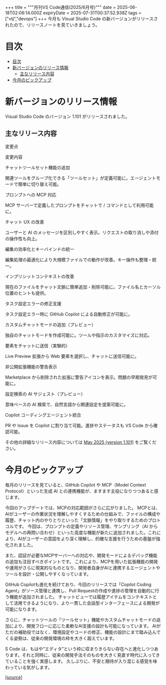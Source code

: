 +++
title = """月刊VS Code通信(2025/6月号)"""
date = 2025-06-18T02:06:14.000Z
expiryDate = 2025-07-31T00:37:52.938Z
tags = ["vtj","devops"]
+++
今月も Visual Studio Code の新バージョンがリリースされたので、リリースノートを見ていきましょう。

目次
==

*   [目次](#目次)
*   [新バージョンのリリース情報](#新バージョンのリリース情報)
    *   [主なリリース内容](#主なリリース内容)
*   [今月のピックアップ](#今月のピックアップ)

新バージョンのリリース情報
=============

Visual Studio Code のバージョン 1.101 がリリースされました。

主なリリース内容
--------

変更点

変更内容

チャットツールセット機能の追加

関連ツールをグループ化できる「ツールセット」が定義可能に。エージェントモードで簡単に切り替え可能。

プロンプトへの MCP 対応

MCP サーバーで定義したプロンプトをチャットで / コマンドとして利用可能に。

チャット UX の改善

ユーザーと AI のメッセージを区別しやすく表示。リクエストの取り消しや添付の操作性も向上。

編集の効率化とキーバインドの統一

編集処理の最適化により大規模ファイルでの動作が改善。キー操作も整理・統一。

インプリシットコンテキストの改善

現在のファイルをチャット文脈に簡単追加・削除可能に。ファイル名とカーソル位置のヒントも提供。

タスク設定エラーの修正支援

タスク設定エラー時に GitHub Copilot による自動修正が可能に。

カスタムチャットモードの追加（プレビュー）

独自のチャットモードを作成可能に。ツールや指示のカスタマイズに対応。

要素をチャットに送信（実験的）

Live Preview 拡張から Web 要素を選択し、チャットに送信可能に。

非公開拡張機能の警告表示

Marketplace から削除された拡張に警告アイコンを表示。問題の早期発見が可能に。

設定検索の AI サジェスト（プレビュー）

意味ベースの AI 検索で、自然言語から関連設定を提案可能に。

Copilot コーディングエージェント統合

PR や Issue を Copilot に割り当て可能。進捗やステータスも VS Code から確認可能。

その他の詳細なリリース内容については [May 2025 (version 1.101)](https://code.visualstudio.com/updates/v1_101) をご覧ください。

今月のピックアップ
=========

毎月のリリースを見ていると、GitHub Copilot や MCP（Model Context Protocol）といった生成 AI との連携機能が、ますます主役になりつつあると感じます。

今回のアップデートでは、MCPの対応範囲がさらに広がりました。 MCPとは、AIがユーザーの作業状況を理解しやすくするための仕組みで、ファイルの構成や履歴、チャット内のやりとりといった「文脈情報」をやり取りするためのプロトコルです。 今回は、プロンプトの定義やリソース管理、サンプリング（AI からモデルへの再問い合わせ）といった高度な機能が新たに追加されました。これにより、AIがユーザーの意図をより深く理解し、的確な支援を行うための基盤が強化されました。

また、認証が必要なMCPサーバーへの対応や、開発モードによるデバッグ機能の追加も注目すべきポイントです。 これにより、MCPを用いた拡張機能の開発や運用がさらに現実的なものとなり、開発者自身がAIと連携するエージェントやツールを設計・公開しやすくなっています。

GitHub Copilotも進化を続けており、今回のリリースでは「Copilot Coding Agent」がソース管理と連携し、Pull Requestの作成や進捗の管理を自動的に行う機能が追加されました。 チャットビューでは履歴アイテムをコンテキストとして活用できるようになり、より一貫した会話型インターフェースによる開発が可能になります。

さらに、チャットツールの「ツールセット」機能やカスタムチャットモードの追加により、開発フローに応じた柔軟なAI支援の設計も可能になっています。 AIがただの補助役ではなく、環境設定やコードの修正、機能の設計にまで踏み込んでくる姿勢は、従来の開発環境の枠を大きく超えています。

S Code は、もはや“エディタ”という枠に収まりきらない存在へと進化しつつあります。それと同時に、従来の開発手法そのものを大きく見直す時代に入ってきていることを強く実感します。 久しぶりに、不安と期待が入り混じる感覚を味わっている気がします。

[[source]](https://devops-blog.virtualtech.jp/entry/20250618/1750212374)
